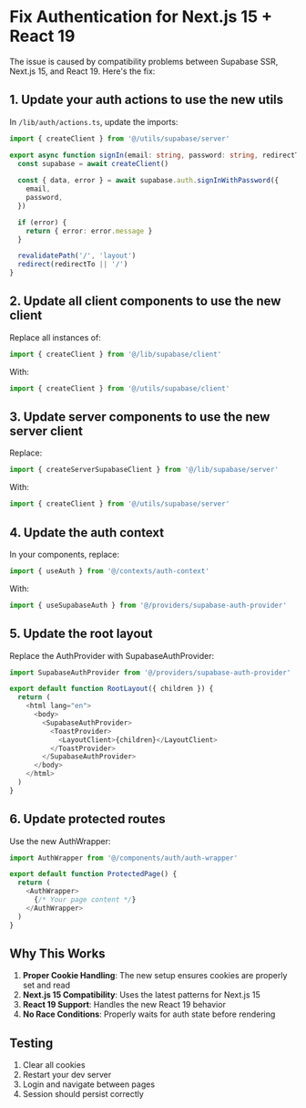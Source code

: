 # Fix Authentication for Next.js 15 + React 19

The issue is caused by compatibility problems between Supabase SSR, Next.js 15, and React 19. Here's the fix:

## 1. Update your auth actions to use the new utils

In `/lib/auth/actions.ts`, update the imports:

```typescript
import { createClient } from '@/utils/supabase/server'

export async function signIn(email: string, password: string, redirectTo?: string) {
  const supabase = await createClient()
  
  const { data, error } = await supabase.auth.signInWithPassword({
    email,
    password,
  })

  if (error) {
    return { error: error.message }
  }

  revalidatePath('/', 'layout')
  redirect(redirectTo || '/')
}
```

## 2. Update all client components to use the new client

Replace all instances of:
```typescript
import { createClient } from '@/lib/supabase/client'
```

With:
```typescript
import { createClient } from '@/utils/supabase/client'
```

## 3. Update server components to use the new server client

Replace:
```typescript
import { createServerSupabaseClient } from '@/lib/supabase/server'
```

With:
```typescript
import { createClient } from '@/utils/supabase/server'
```

## 4. Update the auth context

In your components, replace:
```typescript
import { useAuth } from '@/contexts/auth-context'
```

With:
```typescript
import { useSupabaseAuth } from '@/providers/supabase-auth-provider'
```

## 5. Update the root layout

Replace the AuthProvider with SupabaseAuthProvider:

```typescript
import SupabaseAuthProvider from '@/providers/supabase-auth-provider'

export default function RootLayout({ children }) {
  return (
    <html lang="en">
      <body>
        <SupabaseAuthProvider>
          <ToastProvider>
            <LayoutClient>{children}</LayoutClient>
          </ToastProvider>
        </SupabaseAuthProvider>
      </body>
    </html>
  )
}
```

## 6. Update protected routes

Use the new AuthWrapper:

```typescript
import AuthWrapper from '@/components/auth/auth-wrapper'

export default function ProtectedPage() {
  return (
    <AuthWrapper>
      {/* Your page content */}
    </AuthWrapper>
  )
}
```

## Why This Works

1. **Proper Cookie Handling**: The new setup ensures cookies are properly set and read
2. **Next.js 15 Compatibility**: Uses the latest patterns for Next.js 15
3. **React 19 Support**: Handles the new React 19 behavior
4. **No Race Conditions**: Properly waits for auth state before rendering

## Testing

1. Clear all cookies
2. Restart your dev server
3. Login and navigate between pages
4. Session should persist correctly